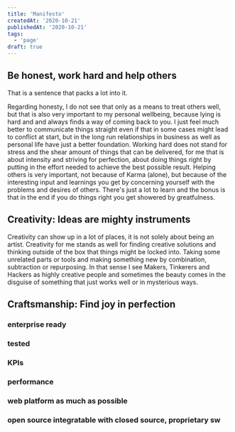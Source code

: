 ```yaml
---
title: 'Manifesto'
createdAt: '2020-10-21'
publishedAt: '2020-10-21'
tags:
  - 'page'
draft: true
---
```


## Be honest, work hard and help others

That is a sentence that packs a lot into it.

Regarding honesty, I do not see that only as a means to treat others well, but that is also very important to my personal wellbeing, because lying is hard and and always finds a way of coming back to you. I just feel much better to communicate things straight even if that in some cases might lead to conflict at start, but in the long run relationships in business as well as personal life have just a better foundation.
Working hard does not stand for stress and the shear amount of things that can be delivered, for me that is about intensity and striving for perfection, about doing things right by putting in the effort needed to achieve the best possible result.
Helping others is very important, not because of Karma (alone), but because of the interesting input and learnings you get by concerning yourself with the problems and desires of others. There's just a lot to learn and the bonus is that in the end if you do things right you get showered by greatfulness.

## Creativity: Ideas are mighty instruments

Creativity can show up in a lot of places, it is not solely about being an artist. Creativity for me stands as well for finding creative solutions and thinking outside of the box that things might be locked into. Taking some unrelated parts or tools and making something new by combination, subtraction or repurposing. In that sense I see Makers, Tinkerers and Hackers as highly creative people and sometimes the beauty comes in the disguise of something that just works well or in mysterious ways.

## Craftsmanship: Find joy in perfection

### enterprise ready

### tested

### KPIs

### performance

### web platform as much as possible

### open source integratable with closed source, proprietary sw
